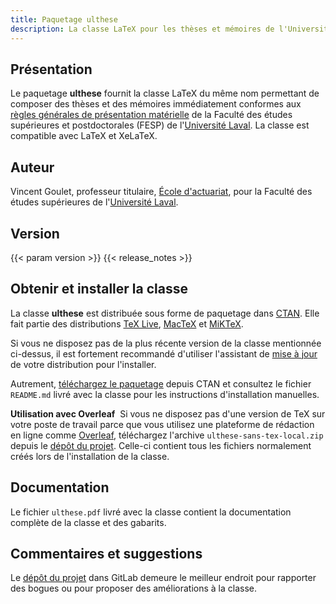 ```yaml
---
title: Paquetage ulthese
description: La classe LaTeX pour les thèses et mémoires de l'Université Laval
---
```


## Présentation 

Le paquetage **ulthese** fournit la classe LaTeX du même nom permettant de
composer des thèses et des mémoires immédiatement conformes aux
[règles générales de présentation matérielle](https://www.fesp.ulaval.ca/etudiants-actuels/rediger-votre-memoire-ou-these)
de la Faculté des études supérieures et postdoctorales (FESP) de
l'[Université Laval](https://www.ulaval.ca). La classe est compatible
avec LaTeX et XeLaTeX.

## Auteur

Vincent Goulet, professeur titulaire, [École d'actuariat](https://www.act.ulaval.ca), 
pour la Faculté des études supérieures de l'[Université Laval](https://ulaval.ca).

## Version

{{< param version >}} {{< release_notes >}}

## Obtenir et installer la classe

La classe **ulthese** est distribuée sous forme de paquetage dans
[CTAN](https://ctan.org/pkg/ulthese). Elle fait partie des
distributions [TeX Live](https://tug.org/texlive),
[MacTeX](https://tug.org/mactex) et [MiKTeX](https://miktex.org).

Si vous ne disposez pas de la plus récente version de la classe
mentionnée ci-dessus, il est fortement recommandé d'utiliser
l'assistant de
[mise à jour](http://tex.stackexchange.com/questions/55437/how-do-i-update-my-tex-distribution)
de votre distribution pour l'installer.

Autrement, [téléchargez le paquetage](https://ctan.org/pkg/ulthese)
depuis CTAN et consultez le fichier `README.md` livré avec la classe
pour les instructions d'installation manuelles.

**Utilisation avec Overleaf**&nbsp; Si vous ne disposez pas d'une version de TeX sur votre poste de
travail parce que vous utilisez une plateforme de rédaction en
ligne comme [Overleaf](https://www.overleaf.com), téléchargez l'archive
`ulthese-sans-tex-local.zip` depuis le
[dépôt du projet](https://gitlab.com/vigou3/ulthese/-/releases).
Celle-ci contient tous les fichiers normalement créés lors
de l'installation de la classe.

## Documentation

Le fichier `ulthese.pdf` livré avec la classe contient la
documentation complète de la classe et des gabarits.

## Commentaires et suggestions

Le [dépôt du projet](https://gitlab.com/vigou3/ulthese/) dans GitLab
demeure le meilleur endroit pour rapporter des bogues ou pour proposer
des améliorations à la classe.
